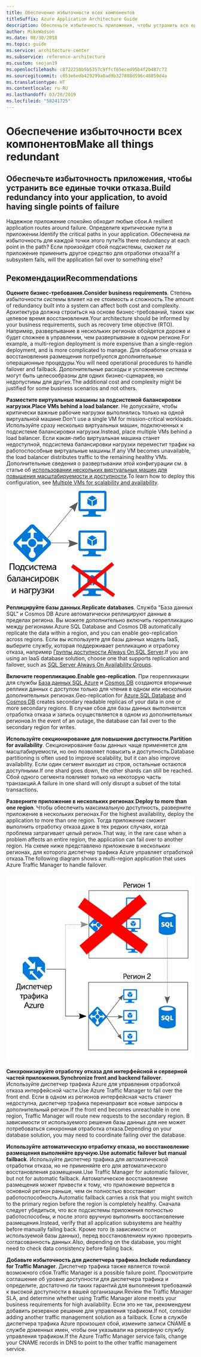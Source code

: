 ```yaml
---
title: Обеспечение избыточности всех компонентов
titleSuffix: Azure Application Architecture Guide
description: Обеспечьте избыточность приложения, чтобы устранить все единые точки отказа.
author: MikeWasson
ms.date: 08/30/2018
ms.topic: guide
ms.service: architecture-center
ms.subservice: reference-architecture
ms.custom: seojan19
ms.openlocfilehash: c8722250b5b5357c9ffcf65eced95b4f2b487c72
ms.sourcegitcommit: c053e6edb429299a0ad9b327888d596c48859d4a
ms.translationtype: HT
ms.contentlocale: ru-RU
ms.lasthandoff: 03/20/2019
ms.locfileid: "58241725"
---
```

# <a name="make-all-things-redundant"></a><span data-ttu-id="88f42-103">Обеспечение избыточности всех компонентов</span><span class="sxs-lookup"><span data-stu-id="88f42-103">Make all things redundant</span></span>

## <a name="build-redundancy-into-your-application-to-avoid-having-single-points-of-failure"></a><span data-ttu-id="88f42-104">Обеспечьте избыточность приложения, чтобы устранить все единые точки отказа.</span><span class="sxs-lookup"><span data-stu-id="88f42-104">Build redundancy into your application, to avoid having single points of failure</span></span>

<span data-ttu-id="88f42-105">Надежное приложение спокойно обходит любые сбои.</span><span class="sxs-lookup"><span data-stu-id="88f42-105">A resilient application routes around failure.</span></span> <span data-ttu-id="88f42-106">Определите критические пути в приложении.</span><span class="sxs-lookup"><span data-stu-id="88f42-106">Identify the critical paths in your application.</span></span> <span data-ttu-id="88f42-107">Обеспечена ли избыточность для каждой точки этого пути?</span><span class="sxs-lookup"><span data-stu-id="88f42-107">Is there redundancy at each point in the path?</span></span> <span data-ttu-id="88f42-108">Если произойдет сбой подсистемы, сможет ли приложение применить другое средство для отработки отказа?</span><span class="sxs-lookup"><span data-stu-id="88f42-108">If a subsystem fails, will the application fail over to something else?</span></span>

## <a name="recommendations"></a><span data-ttu-id="88f42-109">Рекомендации</span><span class="sxs-lookup"><span data-stu-id="88f42-109">Recommendations</span></span>

<span data-ttu-id="88f42-110">**Оцените бизнес-требования.**</span><span class="sxs-lookup"><span data-stu-id="88f42-110">**Consider business requirements**.</span></span> <span data-ttu-id="88f42-111">Степень избыточности системы влияет на ее стоимость и сложность.</span><span class="sxs-lookup"><span data-stu-id="88f42-111">The amount of redundancy built into a system can affect both cost and complexity.</span></span> <span data-ttu-id="88f42-112">Архитектура должна строиться на основе бизнес-требований, таких как целевое время восстановления.</span><span class="sxs-lookup"><span data-stu-id="88f42-112">Your architecture should be informed by your business requirements, such as recovery time objective (RTO).</span></span> <span data-ttu-id="88f42-113">Например, развертывание в нескольких регионах обойдется дороже и будет сложнее в управлении, чем развертывание в одном регионе.</span><span class="sxs-lookup"><span data-stu-id="88f42-113">For example, a multi-region deployment is more expensive than a single-region deployment, and is more complicated to manage.</span></span> <span data-ttu-id="88f42-114">Для обработки отказа и восстановления размещения потребуются дополнительные операционные процедуры.</span><span class="sxs-lookup"><span data-stu-id="88f42-114">You will need operational procedures to handle failover and failback.</span></span> <span data-ttu-id="88f42-115">Дополнительные расходы и усложнение системы могут быть целесообразны для одних бизнес-сценариев, но недопустимы для других.</span><span class="sxs-lookup"><span data-stu-id="88f42-115">The additional cost and complexity might be justified for some business scenarios and not others.</span></span>

<span data-ttu-id="88f42-116">**Разместите виртуальные машины за подсистемой балансировки нагрузки.**</span><span class="sxs-lookup"><span data-stu-id="88f42-116">**Place VMs behind a load balancer**.</span></span> <span data-ttu-id="88f42-117">Не допускайте, чтобы критически важные рабочие нагрузки выполнялись только на одной виртуальной машине.</span><span class="sxs-lookup"><span data-stu-id="88f42-117">Don't use a single VM for mission-critical workloads.</span></span> <span data-ttu-id="88f42-118">Используйте сразу несколько виртуальных машин, подключенных к подсистеме балансировки нагрузки.</span><span class="sxs-lookup"><span data-stu-id="88f42-118">Instead, place multiple VMs behind a load balancer.</span></span> <span data-ttu-id="88f42-119">Если какая-либо виртуальная машина станет недоступной, подсистема балансировки нагрузки переместит трафик на работоспособные виртуальные машины.</span><span class="sxs-lookup"><span data-stu-id="88f42-119">If any VM becomes unavailable, the load balancer distributes traffic to the remaining healthy VMs.</span></span> <span data-ttu-id="88f42-120">Дополнительные сведения о развертывании этой конфигурации см. в статье об [использовании нескольких виртуальных машин для повышения масштабируемости и доступности][multi-vm-blueprint].</span><span class="sxs-lookup"><span data-stu-id="88f42-120">To learn how to deploy this configuration, see [Multiple VMs for scalability and availability][multi-vm-blueprint].</span></span>

![Схема виртуальных машин с балансировкой нагрузки](./images/load-balancing.svg)

<span data-ttu-id="88f42-122">**Реплицируйте базы данных.**</span><span class="sxs-lookup"><span data-stu-id="88f42-122">**Replicate databases**.</span></span> <span data-ttu-id="88f42-123">Служба "База данных SQL" и Cosmos DB Azure автоматически реплицируют данные в пределах региона. Вы можете дополнительно включить георепликацию между регионами.</span><span class="sxs-lookup"><span data-stu-id="88f42-123">Azure SQL Database and Cosmos DB automatically replicate the data within a region, and you can enable geo-replication across regions.</span></span> <span data-ttu-id="88f42-124">Если вы используете для базы данных модель IaaS, выберите службу, которая поддерживает репликацию и отработку отказа, например [Группы доступности Always On SQL Server][sql-always-on].</span><span class="sxs-lookup"><span data-stu-id="88f42-124">If you are using an IaaS database solution, choose one that supports replication and failover, such as [SQL Server Always On Availability Groups][sql-always-on].</span></span>

<span data-ttu-id="88f42-125">**Включите георепликацию.**</span><span class="sxs-lookup"><span data-stu-id="88f42-125">**Enable geo-replication**.</span></span> <span data-ttu-id="88f42-126">При георепликации для службы [База данных SQL Azure][sql-geo-replication] и [Cosmos DB][cosmosdb-geo-replication] создаются вторичные реплики данных с доступом только для чтения в одном или нескольких дополнительных регионах.</span><span class="sxs-lookup"><span data-stu-id="88f42-126">Geo-replication for [Azure SQL Database][sql-geo-replication] and [Cosmos DB][cosmosdb-geo-replication] creates secondary readable replicas of your data in one or more secondary regions.</span></span> <span data-ttu-id="88f42-127">В случае сбоя для базы данных выполняется отработка отказа и запись осуществляется в одном из дополнительных регионов.</span><span class="sxs-lookup"><span data-stu-id="88f42-127">In the event of an outage, the database can fail over to the secondary region for writes.</span></span>

<span data-ttu-id="88f42-128">**Используйте секционирование для повышения доступности.**</span><span class="sxs-lookup"><span data-stu-id="88f42-128">**Partition for availability**.</span></span> <span data-ttu-id="88f42-129">Секционирование базы данных чаще применяется для масштабируемости, но оно позволяет повысить и доступность.</span><span class="sxs-lookup"><span data-stu-id="88f42-129">Database partitioning is often used to improve scalability, but it can also improve availability.</span></span> <span data-ttu-id="88f42-130">Если один сегмент выходит из строя, остальные остаются доступными.</span><span class="sxs-lookup"><span data-stu-id="88f42-130">If one shard goes down, the other shards can still be reached.</span></span> <span data-ttu-id="88f42-131">Сбой одного сегмента повлияет только на некоторую часть транзакций.</span><span class="sxs-lookup"><span data-stu-id="88f42-131">A failure in one shard will only disrupt a subset of the total transactions.</span></span>

<span data-ttu-id="88f42-132">**Разверните приложение в нескольких регионах**.</span><span class="sxs-lookup"><span data-stu-id="88f42-132">**Deploy to more than one region**.</span></span> <span data-ttu-id="88f42-133">Чтобы обеспечить максимальную доступность, разверните приложение в нескольких регионах.</span><span class="sxs-lookup"><span data-stu-id="88f42-133">For the highest availability, deploy the application to more than one region.</span></span> <span data-ttu-id="88f42-134">Тогда приложение сможет выполнить отработку отказа даже в тех редких случаях, когда проблема затрагивает целый регион.</span><span class="sxs-lookup"><span data-stu-id="88f42-134">That way, in the rare case when a problem affects an entire region, the application can fail over to another region.</span></span> <span data-ttu-id="88f42-135">На схеме ниже представлено приложение в нескольких регионах, для которого диспетчер трафика Azure управляет отработкой отказа.</span><span class="sxs-lookup"><span data-stu-id="88f42-135">The following diagram shows a multi-region application that uses Azure Traffic Manager to handle failover.</span></span>

![Схема отработки отказа с использованием диспетчера трафика Azure](./images/failover.svg)

<span data-ttu-id="88f42-137">**Синхронизируйте отработку отказа для интерфейсной и серверной частей приложения.**</span><span class="sxs-lookup"><span data-stu-id="88f42-137">**Synchronize front and backend failover**.</span></span> <span data-ttu-id="88f42-138">Используйте диспетчер трафика Azure для управления отработкой отказа интерфейсной части.</span><span class="sxs-lookup"><span data-stu-id="88f42-138">Use Azure Traffic Manager to fail over the front end.</span></span> <span data-ttu-id="88f42-139">Если в одном из регионов интерфейсная часть станет недоступна, диспетчер трафика перенаправит все новые запросы в дополнительный регион.</span><span class="sxs-lookup"><span data-stu-id="88f42-139">If the front end becomes unreachable in one region, Traffic Manager will route new requests to the secondary region.</span></span> <span data-ttu-id="88f42-140">В зависимости от используемого решения базы данных для нее может потребоваться синхронная отработка отказа.</span><span class="sxs-lookup"><span data-stu-id="88f42-140">Depending on your database solution, you may need to coordinate failing over the database.</span></span>

<span data-ttu-id="88f42-141">**Используйте автоматическую отработку отказа, но восстановление размещения выполняйте вручную.**</span><span class="sxs-lookup"><span data-stu-id="88f42-141">**Use automatic failover but manual failback**.</span></span> <span data-ttu-id="88f42-142">Используйте диспетчер трафика для автоматической отработки отказа, но не применяйте его для автоматического восстановления размещения.</span><span class="sxs-lookup"><span data-stu-id="88f42-142">Use Traffic Manager for automatic failover, but not for automatic failback.</span></span> <span data-ttu-id="88f42-143">Автоматическое восстановление размещения может привести к тому, что приложение вернется в основной регион раньше, чем он полностью восстановит работоспособность.</span><span class="sxs-lookup"><span data-stu-id="88f42-143">Automatic failback carries a risk that you might switch to the primary region before the region is completely healthy.</span></span> <span data-ttu-id="88f42-144">Сначала следует убедиться, что все подсистемы приложения полностью работоспособны, и после этого вручную выполнить восстановление размещения.</span><span class="sxs-lookup"><span data-stu-id="88f42-144">Instead, verify that all application subsystems are healthy before manually failing back.</span></span> <span data-ttu-id="88f42-145">Кроме того (в зависимости от используемой базы данных), перед восстановлением нужно проверить согласованность данных.</span><span class="sxs-lookup"><span data-stu-id="88f42-145">Also, depending on the database, you might need to check data consistency before failing back.</span></span>

<span data-ttu-id="88f42-146">**Добавьте избыточность для диспетчера трафика.**</span><span class="sxs-lookup"><span data-stu-id="88f42-146">**Include redundancy for Traffic Manager**.</span></span> <span data-ttu-id="88f42-147">Диспетчер трафика также является точкой возможного сбоя.</span><span class="sxs-lookup"><span data-stu-id="88f42-147">Traffic Manager is a possible failure point.</span></span> <span data-ttu-id="88f42-148">Просмотрите соглашение об уровне доступности для диспетчера трафика и определите, достаточно ли таких гарантий для выполнения требований к высокой доступности в вашей организации.</span><span class="sxs-lookup"><span data-stu-id="88f42-148">Review the Traffic Manager SLA, and determine whether using Traffic Manager alone meets your business requirements for high availability.</span></span> <span data-ttu-id="88f42-149">Если это не так, рекомендуем добавить резервное решение для управления трафиком.</span><span class="sxs-lookup"><span data-stu-id="88f42-149">If not, consider adding another traffic management solution as a failback.</span></span> <span data-ttu-id="88f42-150">Если в службе диспетчера трафика Azure произошел сбой, измените записи CNAME в службе доменных имен, чтобы они указывали на резервную службу управления трафиком.</span><span class="sxs-lookup"><span data-stu-id="88f42-150">If the Azure Traffic Manager service fails, change your CNAME records in DNS to point to the other traffic management service.</span></span>

<!-- links -->

[multi-vm-blueprint]: ../../reference-architectures/virtual-machines-windows/multi-vm.md

[cassandra]: https://cassandra.apache.org/
[cosmosdb-geo-replication]: /azure/cosmos-db/distribute-data-globally
[sql-always-on]: https://msdn.microsoft.com/library/hh510230.aspx
[sql-geo-replication]: /azure/sql-database/sql-database-geo-replication-overview
